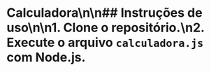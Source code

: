 # Calculadora\n\n## Instruções de uso\n\n1. Clone o repositório.\n2. Execute o arquivo `calculadora.js` com Node.js.
